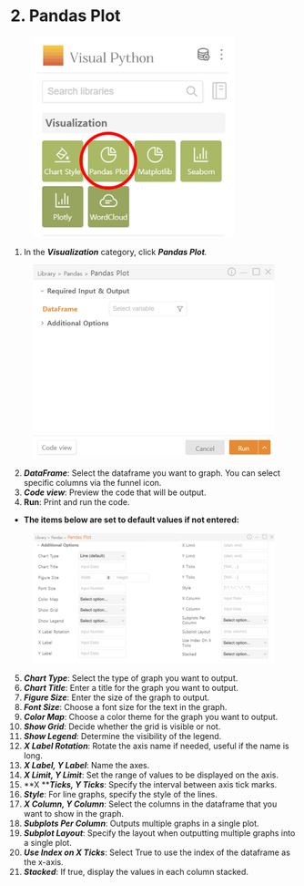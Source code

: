 # 2. Pandas Plot

<figure><img src="../.gitbook/assets/image (231).png" alt="" width="353"><figcaption></figcaption></figure>

1. In the _**Visualization**_ category, click _**Pandas Plot**._

<figure><img src="../.gitbook/assets/image (233).png" alt="" width="551"><figcaption></figcaption></figure>

2. _**DataFrame**_: Select the dataframe you want to graph. You can select specific columns via the funnel icon.
3. _**Code view**_: Preview the code that will be output.
4. **Run**: Print and run the code.

* **The items below are set to default values if not entered:**

<figure><img src="../.gitbook/assets/image (234).png" alt="" width="563"><figcaption></figcaption></figure>

5. _**Chart Type**_: Select the type of graph you want to output.
6. _**Chart Title**_: Enter a title for the graph you want to output.
7. _**Figure Size**_: Enter the size of the graph to output.
8. _**Font Size**_: Choose a font size for the text in the graph.
9. _**Color Map**_: Choose a color theme for the graph you want to output.
10. _**Show Grid**_: Decide whether the grid is visible or not.
11. _**Show Legend**_: Determine the visibility of the legend.
12. _**X Label Rotation**_: Rotate the axis name if needed, useful if the name is long.
13. _**X Label, Y Label**_: Name the axes.
14. _**X Limit, Y Limit**_: Set the range of values to be displayed on the axis.
15. **X **_**Ticks, Y Ticks**_: Specify the interval between axis tick marks.
16. _**Style**_: For line graphs, specify the style of the lines.
17. _**X Column, Y Column**_: Select the columns in the dataframe that you want to show in the graph.
18. _**Subplots Per Column**_: Outputs multiple graphs in a single plot.
19. _**Subplot Layout**_: Specify the layout when outputting multiple graphs into a single plot.
20. _**Use Index on X Ticks**_: Select True to use the index of the dataframe as the x-axis.
21. _**Stacked**_: If true, display the values in each column stacked.

